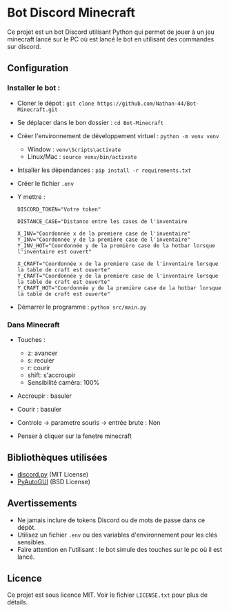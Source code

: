 # Bot Discord Minecraft

Ce projet est un bot Discord utilisant Python qui permet de jouer à un jeu minecraft lancé sur le PC où est lancé le bot en utilisant des commandes sur discord.

## Configuration

### Installer le bot :
- Cloner le dépot : `git clone https://github.com/Nathan-44/Bot-Minecraft.git`
- Se déplacer dans le bon dossier : `cd Bot-Minecraft`

- Créer l'environnement de développement virtuel : `python -m venv venv`
  - Window : `venv\Scripts\activate`
  - Linux/Mac : `source venv/bin/activate`
- Intsaller les dépendances : `pip install -r requirements.txt`

- Créer le fichier `.env`
- Y mettre :
  ```
  DISCORD_TOKEN="Votre token"
  
  DISTANCE_CASE="Distance entre les cases de l'inventaire

  X_INV="Coordonnée x de la premiere case de l'inventaire"
  Y_INV="Coordonnée y de la première case de l'inventaire"
  Y_INV_HOT="Coordonnée y de la première case de la hotbar lorsque l'inventaire est ouvert"

  X_CRAFT="Coordonnée x de la premiere case de l'inventaire lorsque la table de craft est ouverte"
  Y_CRAFT="Coordonnée y de la premiere case de l'inventaire lorsque la table de craft est ouverte"
  Y_CRAFT_HOT="Coordonnée y de la première case de la hotbar lorsque la table de craft est ouverte"
  
- Démarrer le programme : `python src/main.py`

### Dans Minecraft
- Touches : 
  - z: avancer
  - s: reculer
  - r: courir
  - shift: s'accroupir
  - Sensibilité caméra: 100%

- Accroupir : basuler
- Courir : basuler

- Controle -> parametre souris -> entrée brute : Non

- Penser à cliquer sur la fenetre minecraft

## Bibliothèques utilisées

- [discord.py](https://github.com/Rapptz/discord.py) (MIT License)
- [PyAutoGUI](https://github.com/asweigart/pyautogui) (BSD License)

## Avertissements

- Ne jamais inclure de tokens Discord ou de mots de passe dans ce dépôt.
- Utilisez un fichier `.env` ou des variables d'environnement pour les clés sensibles.
- Faire attention en l'utilisant : le bot simule des touches sur le pc où il est lancé.

## Licence

Ce projet est sous licence MIT. Voir le fichier `LICENSE.txt` pour plus de détails.
